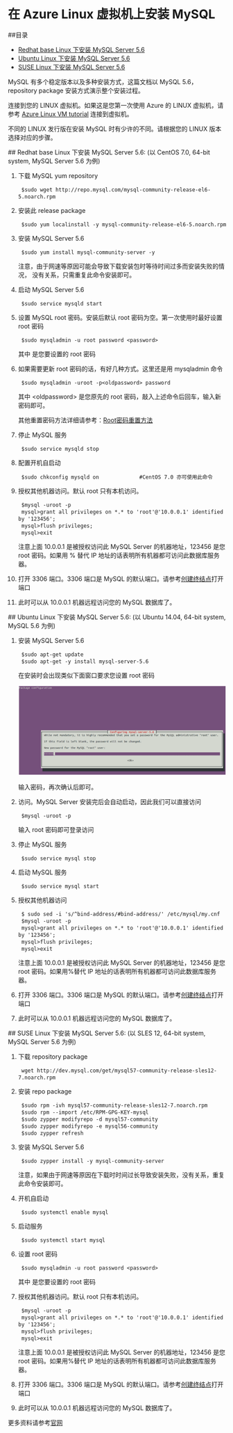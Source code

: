 <properties
	pageTitle="在 Azure Linux 虚拟机上安装 MySQL"
	description="了解如何在 Azure Linux 虚拟机上安装 MySQL"
	services="open-source"
	documentationCenter=""
	authors=""
	manager=""
	editor=""/>

<tags
	ms.service="open-source-website"
	ms.date=""
	wacn.date="05/26/2017"/>

# 在 Azure Linux 虚拟机上安装 MySQL

##目录

- [Redhat base Linux 下安装 MySQL Server 5.6](#install-mysql-server-5_6-under-redhat-base-linux)
- [Ubuntu Linux 下安装 MySQL Server 5.6](#install-mysql-server-5_6-under-ubuntu-linux)
- [SUSE Linux 下安装 MySQL Server 5.6](#install-mysql-server-5_6-under-suse-linux)

MySQL 有多个稳定版本以及多种安装方式，这篇文档以 MySQL 5.6， repository package 安装方式演示整个安装过程。


连接到您的 LINUX 虚拟机。如果这是您第一次使用 Azure 的 LINUX 虚拟机，请参考 [Azure Linux VM tutorial](/documentation/articles/virtual-machines-linux-quick-create-portal/) 连接到虚拟机。

不同的 LINUX 发行版在安装 MySQL 时有少许的不同。请根据您的 LINUX 版本选择对应的步骤。

##<a name="install-mysql-server-5_6-under-redhat-base-linux"></a> Redhat base Linux 下安装 MySQL Server 5.6: (以 CentOS 7.0, 64-bit system, MySQL Server 5.6 为例)

1. 下载 MySQL yum repository

		$sudo wget http://repo.mysql.com/mysql-community-release-el6-5.noarch.rpm

2. 安装此 release package

		$sudo yum localinstall -y mysql-community-release-el6-5.noarch.rpm

3. 安装 MySQL Server 5.6

		$sudo yum install mysql-community-server -y

	注意，由于网速等原因可能会导致下载安装包时等待时间过多而安装失败的情况， 没有关系，只需重复此命令安装即可。

4. 启动 MySQL Server 5.6

		$sudo service mysqld start

5. 设置 MySQL root 密码。安装后默认 root 密码为空。第一次使用时最好设置 root 密码

		$sudo mysqladmin -u root password <password>

	其中 <password> 是您要设置的 root 密码

6. 如果需要更新 root 密码的话，有好几种方式。这里还是用 mysqladmin 命令

		$sudo mysqladmin -uroot -p<oldpassword> password

	其中 \<oldpassword\> 是您原先的 root 密码，敲入上述命令后回车，输入新密码即可。

    其他重置密码方法详细请参考：[Root密码重置方法](https://dev.mysql.com/doc/refman/5.7/en/resetting-permissions.html)

7. 停止 MySQL 服务

		$sudo service mysqld stop

8. 配置开机自启动

		$sudo chkconfig mysqld on             #CentOS 7.0 亦可使用此命令

9. 授权其他机器访问。默认 root 只有本机访问。

		$mysql -uroot -p
		mysql>grant all privileges on *.* to 'root'@'10.0.0.1' identified by '123456';
		mysql>flush privileges;
		mysql>exit

	注意上面 10.0.0.1 是被授权访问此 MySQL Server 的机器地址，123456 是您 root 密码。如果用 % 替代 IP 地址的话表明所有机器都可访问此数据库服务器。

10. 打开 3306 端口。3306 端口是 MySQL 的默认端口。请参考[创建终结点](/documentation/articles/virtual-machines-windows-nsg-quickstart-portal/)打开端口
11. 此时可以从 10.0.0.1 机器远程访问您的 MySQL 数据库了。



##<a name="install-mysql-server-5_6-under-ubuntu-linux"></a> Ubuntu Linux 下安装 MySQL Server 5.6: (以 Ubuntu 14.04, 64-bit system, MySQL 5.6 为例)

1. 安装 MySQL Server 5.6

		$sudo apt-get update
		$sudo apt-get -y install mysql-server-5.6

	在安装时会出现类似下面窗口要求您设置 root 密码

	![install-ubuntu](./media/open-source-azure-virtual-machines-linux-install-mysql/install-ubuntu.png)

	输入密码，再次确认后即可。

2. 访问。MySQL Server 安装完后会自动启动，因此我们可以直接访问

		$mysql -uroot -p

	输入 root 密码即可登录访问

3. 停止 MySQL 服务

		$sudo service mysql stop

4. 启动 MySQL 服务

		$sudo service mysql start

5. 授权其他机器访问

		$ sudo sed -i 's/^bind-address/#bind-address/' /etc/mysql/my.cnf
		$mysql -uroot -p
		mysql>grant all privileges on *.* to 'root'@'10.0.0.1' identified by '123456';
		mysql>flush privileges;
		mysql>exit

	注意上面 10.0.0.1 是被授权访问此 MySQL Server 的机器地址，123456 是您 root 密码。如果用%替代 IP 地址的话表明所有机器都可访问此数据库服务器。

6. 打开 3306 端口。3306 端口是 MySQL 的默认端口。请参考[创建终结点](/documentation/articles/virtual-machines-windows-nsg-quickstart-portal/)打开端口 

7. 此时可以从 10.0.0.1 机器远程访问您的 MySQL 数据库了。

##<a name="install-mysql-server-5_6-under-suse-linux"></a> SUSE Linux 下安装 MySQL Server 5.6: (以 SLES 12, 64-bit system, MySQL Server 5.6 为例)

1. 下载 repository package

		wget http://dev.mysql.com/get/mysql57-community-release-sles12-7.noarch.rpm

2. 安装 repo package

		$sudo rpm -ivh mysql57-community-release-sles12-7.noarch.rpm
		$sudo rpm --import /etc/RPM-GPG-KEY-mysql
		$sudo zypper modifyrepo -d mysql57-community
		$sudo zypper modifyrepo -e mysql56-community
		$sudo zypper refresh

3. 安装 MySQL Server 5.6

		$sudo zypper install -y mysql-community-server

	注意，如果由于网速等原因在下载时时间过长导致安装失败，没有关系，重复此命令安装即可。

4. 开机自启动

		$sudo systemctl enable mysql

5. 启动服务

		$sudo systemctl start mysql

6. 设置 root 密码

		$sudo mysqladmin -u root password <password>

	其中 <password> 是您要设置的 root 密码

7. 授权其他机器访问。默认 root 只有本机访问。

		$mysql -uroot -p
		mysql>grant all privileges on *.* to 'root'@'10.0.0.1' identified by '123456';
		mysql>flush privileges;
		mysql>exit

	注意上面 10.0.0.1 是被授权访问此 MySQL Server 的机器地址，123456 是您 root 密码。如果用%替代 IP 地址的话表明所有机器都可访问此数据库服务器。

8. 打开 3306 端口。3306 端口是 MySQL 的默认端口。请参考[创建终结点](/documentation/articles/virtual-machines-windows-nsg-quickstart-portal/)打开端口 

9. 此时可以从 10.0.0.1 机器远程访问您的 MySQL 数据库了。


更多资料请参考[官网](http://dev.mysql.com/doc/refman/5.6/en/) 
